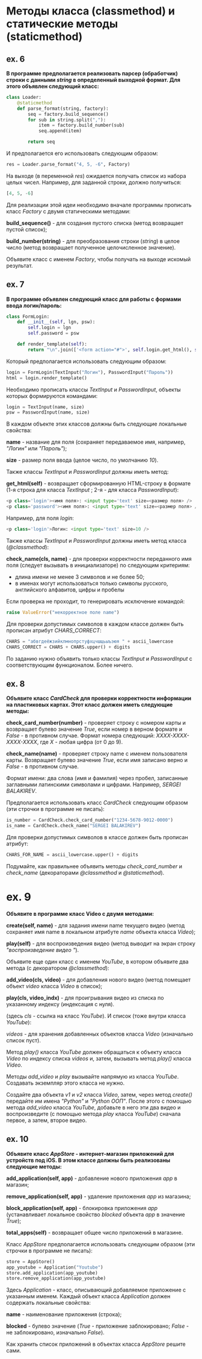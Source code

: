 # Методы класса (classmethod) и статические методы (staticmethod)

## ex. 6
**В программе предполагается реализовать парсер (обработчик) строки с данными _string_ в определенный выходной формат. Для этого объявлен следующий класс:**

```python
class Loader:
    @staticmethod
    def parse_format(string, factory):
        seq = factory.build_sequence()
        for sub in string.split(","):
            item = factory.build_number(sub)
            seq.append(item)

        return seq
```

И предполагается его использовать следующим образом:

```python
res = Loader.parse_format("4, 5, -6", Factory)
```
На выходе (в переменной _res_) ожидается получать список из набора целых чисел. Например, для заданной строки, должно получиться:

```python
[4, 5, -6]
```

Для реализации этой идеи необходимо вначале программы прописать класс _Factory_ с двумя статическими методами:

**build_sequence()** - для создания пустого списка (метод возвращает пустой список);

**build_number(string)** - для преобразования строки (_string_) в целое число (метод возвращает полученное целочисленное значение).

Объявите класс с именем _Factory_, чтобы получать на выходе искомый результат.

## ex. 7
**В программе объявлен следующий класс для работы с формами ввода логин/пароль:**

```python
class FormLogin:
    def __init__(self, lgn, psw):
        self.login = lgn
        self.password = psw

    def render_template(self):
        return "\n".join(['<form action="#">', self.login.get_html(), self.password.get_html(), '</form>'])
```
Который предполагается использовать следующим образом:

```python
login = FormLogin(TextInput("Логин"), PasswordInput("Пароль"))
html = login.render_template()
```

Необходимо прописать классы _TextInput_ и _PasswordInput_, объекты которых формируются командами:

```python
login = TextInput(name, size)
psw = PasswordInput(name, size)
```

В каждом объекте этих классов должны быть следующие локальные свойства:

**name** - название для поля (сохраняет передаваемое имя, например, _"Логин"_ или _"Пароль"_);

**size** - размер поля ввода (целое число, по умолчанию _10_).

Также классы _TextInput_ и _PasswordInput_ должны иметь метод:

**get_html(self)** - возвращает сформированную HTML-строку в формате (1-я строка для класса _TextInput_ ; 2-я - для класса _PasswordInput_):

```python
<p class='login'><имя поля>: <input type='text' size=<размер поля> />
<p class='password'><имя поля>: <input type='text' size=<размер поля> />
```

Например, для поля _login_:

```python
<p class='login'>Логин: <input type='text' size=10 />
```

Также классы _TextInput_ и _PasswordInput_ должны иметь метод класса (_@classmethod_):

**check_name(cls, name)** - для проверки корректности переданного имя поля (следует вызывать в инициализаторе) по следующим критериям:

- длина имени не менее 3 символов и не более 50;
- в именах могут использоваться только символы русского, английского алфавитов, цифры и пробелы

Если проверка не проходит, то генерировать исключение командой:

```python
raise ValueError("некорректное поле name")
```

Для проверки допустимых символов в каждом классе должен быть прописан атрибут _CHARS_CORRECT_:

```python
CHARS = "абвгдеёжзийклмнопрстуфхцчшщьыъэюя " + ascii_lowercase
CHARS_CORRECT = CHARS + CHARS.upper() + digits
```

По заданию нужно объявить только классы _TextInput_ и _PasswordInput_ с соответствующим функционалом. Более ничего.


## ex. 8
**Объявите класс _CardCheck_ для проверки корректности информации на пластиковых картах. Этот класс должен иметь следующие методы:**

**check_card_number(number)** - проверяет строку с номером карты и возвращает булево значение _True_, если номер в верном формате и _False_ - в противном случае. Формат номера следующий: _XXXX-XXXX-XXXX-XXXX_, где _X_ - любая цифра (от 0 до 9).

**check_name(name)** - проверяет строку name с именем пользователя карты. Возвращает булево значение _True_, если имя записано верно и _False_ - в противном случае.

Формат имени: два слова (имя и фамилия) через пробел, записанные заглавными латинскими символами и цифрами. Например, _SERGEI BALAKIREV_.

Предполагается использовать класс _CardCheck_ следующим образом (эти строчки в программе не писать):
```python
is_number = CardCheck.check_card_number("1234-5678-9012-0000")
is_name = CardCheck.check_name("SERGEI BALAKIREV")
```
Для проверки допустимых символов в классе должен быть прописан атрибут:
```python
CHARS_FOR_NAME = ascii_lowercase.upper() + digits
```
Подумайте, как правильнее объявить методы _check_card_number_ и _check_name_ (декораторами _@classmethod_ и _@staticmethod_).

# ex. 9
**Объявите в программе класс Video с двумя методами:**

**create(self, name)** - для задания имени name текущего видео (метод сохраняет имя name в локальном атрибуте _name_ объекта класса _Video_);

**play(self)** - для воспроизведения видео (метод выводит на экран строку _"воспроизведение видео <name>"_).

Объявите еще один класс с именем _YouTube_, в котором объявите два метода (с декоратором _@classmethod_):

**add_video(cls, video)** - для добавления нового видео (метод помещает объект _video_ класса _Video_ в список);

**play(cls, video_indx)** - для проигрывания видео из списка по указанному индексу (индексация с нуля).

(здесь _cls_ - ссылка на класс _YouTube_). И список (тоже внутри класса _YouTube_):

_videos_ - для хранения добавленных объектов класса _Video_ (изначально список пуст).

Метод _play()_ класса _YouTube_ должен обращаться к объекту класса _Video_ по индексу списка _videos_ и, затем, вызывать метод _play()_ класса _Video_.

Методы _add_video_ и _play_ вызывайте напрямую из класса _YouTube_. Создавать экземпляр этого класса не нужно.

Создайте два объекта _v1_ и _v2_ класса _Video_, затем, через метод _create()_ передайте им имена _"Python"_ и _"Python ООП"_. 
После этого с помощью метода _add_video_ класса _YouTube_, добавьте в него эти два видео и воспроизведите (с помощью метода _play_ класса _YouTube_) сначала первое, а затем, второе видео.

## ex. 10
**Объявите класс _AppStore_ - интернет-магазин приложений для устройств под iOS. В этом классе должны быть реализованы следующие методы:**

**add_application(self, app)** - добавление нового приложения _app_ в магазин;

**remove_application(self, app)** - удаление приложения _app_ из магазина;

**block_application(self, app)** - блокировка приложения _app_ (устанавливает локальное свойство _blocked_ объекта _app_ в значение _True_);

**total_apps(self)** - возвращает общее число приложений в магазине.

Класс _AppStore_ предполагается использовать следующим образом (эти строчки в программе не писать):
```python
store = AppStore()
app_youtube = Application("Youtube")
store.add_application(app_youtube)
store.remove_application(app_youtube)
```

Здесь _Application_ - класс, описывающий добавляемое приложение с указанным именем. Каждый объект класса _Application_ должен содержать локальные свойства:

**name** - наименование приложения (строка);

**blocked** - булево значение (_True_ - приложение заблокировано; _False_ - не заблокировано, изначально _False_).

Как хранить список приложений в объектах класса _AppStore_ решите сами.

